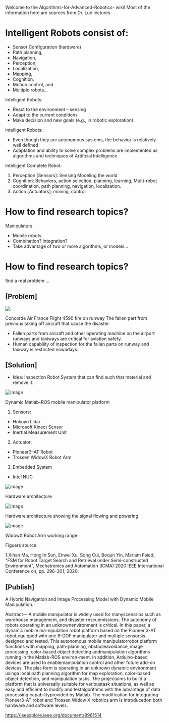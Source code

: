 Welcome to the Algorithms-for-Advanced-Robotics- wiki!
Most of the information here are sources from Dr. Luo lectures 

# Intelligent Robots consist of:
* Sensor Configuration (hardware)
* Path planning,
* Navigation,
* Perception,
* Localization,
* Mapping,
* Cognition,
* Motion control, and
* Multiple robots…

Intelligent Robots: 
* React to the environment – sensing
* Adapt to the current conditions
* Make decision and new goals (e.g., in robotic exploration)

Intelligent Robots: 
* Even though they are autonomous systems, the behavior is relatively well defined
* Adaptation and ability to solve complex problems are implemented as algorithms and techniques of Artificial Intelligence

Intelligent Complete Robot: 
1. Perception [Sensors]: Sensing Modeling the world
2. Cognition: Behaviors, action selection, planning, learning, Multi-robot coordination, path planning, navigation, localization.
3. Action [Actuators]: moving, control

# How to find research topics?
Manipulators
* Mobile robots
* Combination? Integration?
* Take advantage of two or more algorithms, or models…

# How to find research topics?
find a real problem ...

## [Problem]

![](https://scontent-hou1-1.xx.fbcdn.net/v/t1.6435-9/116107138_3156538307735289_5722845639577561145_n.jpg?_nc_cat=103&ccb=1-5&_nc_sid=8bfeb9&_nc_ohc=IkMRx9PZI8AAX8_HO3W&_nc_ht=scontent-hou1-1.xx&oh=41ca7ea5b7988d0339795145ea71720e&oe=61CDA057)

Concorde Air France Flight 4590 fire on runway The fallen part from previous taking off aircraft
that cause the disaster.

* Fallen parts from aircraft and other operating machine on the airport runways and taxiways are critical for aviation safety.
* Human capability of inspection for the fallen parts on runway and taxiway is restricted nowadays.

## [Solution]
* Idea: Inspection Robot System that can find such that material and remove it. 

![image](https://user-images.githubusercontent.com/72484101/144494807-470e5c55-6d5e-4b05-b814-d2f482e41dfd.png)

Dynamic Matlab-ROS mobile manipulator platform

1. Sensors:
* Hokuyo Lidar
* Microsoft Kinect Sensor
* Inertial Measurement Unit
2. Actuator:
* Pioneer3–AT Robot
* Trossen WidowX Robot Arm
3. Embedded System
* Intel NUC

![image](https://user-images.githubusercontent.com/72484101/144495168-519cce00-3662-4a15-8d1b-702192d8b540.png)

Hardware architecture

![image](https://user-images.githubusercontent.com/72484101/144495268-ebd3edf8-3795-41a2-a234-9d2c5a8ecf9a.png)

Hardware architecture showing the signal flowing and powering

![image](https://user-images.githubusercontent.com/72484101/144495571-95c6fa04-4825-481d-9d57-e4b7d88753f1.png)

WidowX Robot Arm working range

Figuers source:

1.Xihan Ma, Honglin Sun, Enwei Xu, Song Cui, Boqun Yin, Mariam Faied, "FSM for Robot Target Search and Retrieval under Semi-constructed Environment", Mechatronics and Automation (ICMA) 2020 IEEE International Conference on, pp. 296-301, 2020.

## [Publish]
A  Hybrid  Navigation  and  Image  Processing  Model  with  Dynamic Mobile  Manipulation. 

Abstract— A  mobile  manipulator  is  widely  used  for  manyscenarios such as warehouse management, and disaster rescuemissions.  The  autonomy  of  robots  operating  in  an  unknownenvironment  is  critical.  In  this  paper,  a  dynamic  mobile  ma-nipulation  robot  platform  based  on  the  Pioneer  3-AT  robot,equipped  with  one  6-DOF  manipulator  and  multiple  sensorsis  designed  and  tested.  This  autonomous  mobile  manipulatorrobot platform functions with mapping, path-planning, obstacleavoidance,  image  processing,  color-based  object  detecting  andmanipulation  algorithms  running  in  the  Matlab-ROS  environ-ment.  In  addition,  Arduino-based  devices  are  used  to  enablemanipulation control and other future add-on devices. The plat-form  is  operating  in  an  unknown  dynamic  environment  usinga  local  path  planning  algorithm  for  map  exploration,  color-based  object  detection,  and  manipulation  tasks.  The  projectaims to build a platform that is universally suitable for varioustask situations, as well as easy and efficient to modify and testalgorithms  with  the  advantage  of  data  processing  capabilityprovided  by  Matlab.  The  modification  for  integrating  Pioneer3-AT  robot  and  Trossen  Widow  X  robotics  arm  is  introducedon  both  hardware  and  software  levels.

https://ieeexplore.ieee.org/document/8961514

